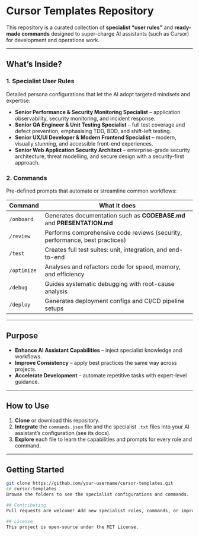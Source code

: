 # Cursor Templates Repository

This repository is a curated collection of **specialist “user rules”** and **ready-made commands** designed to super-charge AI assistants (such as Cursor) for development and operations work.

---

## What’s Inside?

### 1. Specialist User Rules

Detailed persona configurations that let the AI adopt targeted mindsets and expertise:

- **Senior Performance & Security Monitoring Specialist** – application observability, security monitoring, and incident response.  
- **Senior QA Engineer & Unit Testing Specialist** – full test coverage and defect prevention, emphasising TDD, BDD, and shift-left testing.  
- **Senior UX/UI Developer & Modern Frontend Specialist** – modern, visually stunning, and accessible front-end experiences.  
- **Senior Web Application Security Architect** – enterprise-grade security architecture, threat modelling, and secure design with a security-first approach.  

### 2. Commands

Pre-defined prompts that automate or streamline common workflows:

| Command | What it does |
|---------|--------------|
| `/onboard` | Generates documentation such as **CODEBASE.md** and **PRESENTATION.md** |
| `/review`  | Performs comprehensive code reviews (security, performance, best practices) |
| `/test`    | Creates full test suites: unit, integration, and end-to-end |
| `/optimize`| Analyses and refactors code for speed, memory, and efficiency |
| `/debug`   | Guides systematic debugging with root-cause analysis |
| `/deploy`  | Generates deployment configs and CI/CD pipeline setups |

---

## Purpose

- **Enhance AI Assistant Capabilities** – inject specialist knowledge and workflows.  
- **Improve Consistency** – apply best practices the same way across projects.  
- **Accelerate Development** – automate repetitive tasks with expert-level guidance.  

---

## How to Use

1. **Clone** or download this repository.  
2. **Integrate** the `commands.json` file and the specialist `.txt` files into your AI assistant’s configuration (see its docs).  
3. **Explore** each file to learn the capabilities and prompts for every role and command.  

---

## Getting Started

```bash
git clone https://github.com/your-username/cursor-templates.git
cd cursor-templates
Browse the folders to see the specialist configurations and commands.

## Contributing
Pull requests are welcome! Add new specialist roles, commands, or improvements to existing templates.

## License
This project is open-source under the MIT License.
